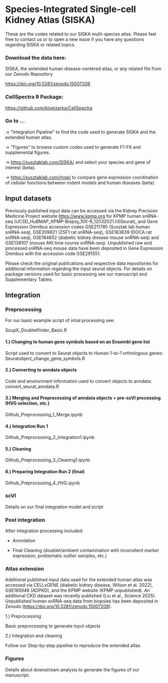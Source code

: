# Species-Integrated Single-cell Kidney Atlas (SISKA)

These are the codes related to our SISKA multi-species atlas. Please feel free to contact us or to open a new issue if you have any questions regarding SISKA or related topics.

### Download the data here: 

SISKA, the extended human disease-centered atlas, or any related file from our Zenodo Repository

https://doi.org/10.5281/zenodo.15007208

### CellSpectra R Package: 

https://github.com/kloetzerka/CellSpectra 

### Go to ... 

-> "Integration Pipeline" to find the code used to generate SISKA and the extended human atlas.

-> "Figures" to browse custom codes used to generate F1-F6 and supplemental figures. 

-> https://susztaklab.com/SISKA/ and select your species and gene of interest (beta).

-> https://susztaklab.com/rhge/ to compare gene expression coordination of cellular functions between rodent models and human diseases (beta).

## Input datasets 

Previously published input data can be accessed via the Kidney Precision Medicine Project website https://www.kpmp.org for KPMP human snRNA-seq (UCSD_HuBMAP_KPMP-Biopsy_10X-R_12032021.h5Seurat), and Gene Expression Omnibus accession codes GSE211785 (Susztak lab human snRNA-seq), GSE209821 (ZSF1 rat snRNA-seq), GSE183839 (DOCA rat snRNA-seq), GSE184652 (diabetic kidney disease mouse snRNA-seq) and GSE139107 (mouse AKI time course snRNA-seq). Unpublished raw and processed snRNA-seq mouse data have been deposited in Gene Expression Omnibus with the accession code GSE291551. 

Please check the original publications and respective data repositories for additional information regarding the input seurat objects. For details on package versions used for basic processing see our manuscript and Supplementary Tables.

## Integration

### Preprocessing

For our basic example script of intial processing see:

SoupX_Doubletfinder_Basic.R

#### 1.) Changing to human gene symbols based on an Ensembl gene list

Script used to convert to Seurat objects to Human 1-to-1 orthologous genes:
Seuratobject_change_gene_symbols.R

#### 2.) Converting to anndata objects

Code and environment information used to convert objects to anndata:
convert_seurat_anndata.R

#### 3.) Merging and Preprocessing of anndata objects + pre-scVI processing (HVG selection, etc.)

Github_Preprocessing_1_Merge.ipynb

#### 4.) Integration Run 1

Github_Preprocessing_2_Integration1.ipynb

#### 5.) Cleaning

Github_Preprocessing_3_Cleaning1.ipynb

#### 6.) Preparing Integration Run 2 (final)

Github_Preprocessing_4_HVG.ipynb

### scVI

Details on our final integration model and script

### Post integration

After integration processing included:

- Annotation

- Final Cleaning (doublet/ambient contamination with inconsitent marker expression, problematic outlier samples, etc.)

### Atlas extension

Additional published input data used for the extended human atlas was accessed via CELLxGENE (diabetic kidney disease, Wilson et al. 2022), GSE185948 (ADPKD), and the KPMP website (KPMP unpublished). An additional CKD dataset was recently published (Liu et al., Science 2025). Unpublished human snRNA-seq data from biopsies has been deposited in Zenodo (https://doi.org/10.5281/zenodo.15007208).

1.) Preprocessing

Basic preprocessing to generate input objects

2.) Integration and cleaning

Follow our Step-by-step pipeline to reproduce the extended atlas.


### Figures

Details about downstream analysis to generate the figures of our manuscript.
